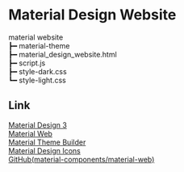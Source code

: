 # Material Design Website

material website<br>
┣━ material-theme<br>
┣━ material_design_website.html<br>
┣━ script.js<br>
┣━ style-dark.css<br>
┗━ style-light.css<br>

## Link

[Material Design 3](https://m3.material.io/)<br>
[Material Web](https://material-web.dev/)<br>
[Material Theme Builder](https://material-foundation.github.io/material-theme-builder/)<br>
[Material Design Icons](https://fonts.google.com/icons)<br>
[GitHub(material-components/material-web)](https://github.com/material-components/material-web/)<br>
